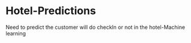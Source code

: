 # Hotel-Predictions
Need to predict the customer will do checkIn or not in the hotel-Machine learning
